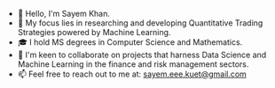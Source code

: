 - 👋 Hello, I'm Sayem Khan.
- 👀 My focus lies in researching and developing Quantitative Trading Strategies powered by Machine Learning.
- 🎓 I hold MS degrees in Computer Science and Mathematics.
- 💞️ I'm keen to collaborate on projects that harness Data Science and Machine Learning in the finance and risk management sectors.
- 📫 Feel free to reach out to me at: sayem.eee.kuet@gmail.com
<!---
skhan61/skhan61 is a ✨ special ✨ repository because its `README.md` (this file) appears on your GitHub profile.
You can click the Preview link to take a look at your changes.
--->
